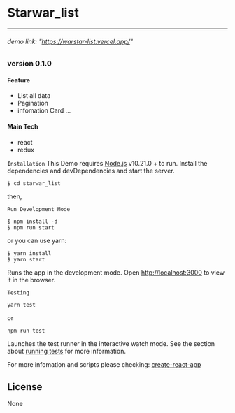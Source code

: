 # Starwar_list

---

###### demo link: "https://warstar-list.vercel.app/"

### version 0.1.0

#### Feature

- List all data
- Pagination
- infomation Card
...

#### Main Tech

- react
- redux

`Installation`
This Demo requires [Node.js](https://nodejs.org/) v10.21.0 + to run.
Install the dependencies and devDependencies and start the server.

```sh
$ cd starwar_list
```

then,

`Run Development Mode`

```
$ npm install -d
$ npm run start
```

or you can use yarn:

```
$ yarn install
$ yarn start
```

Runs the app in the development mode.
Open [http://localhost:3000](http://localhost:3000) to view it in the browser.

`Testing`

```
yarn test
```

or

```
npm run test
```

Launches the test runner in the interactive watch mode.
See the section about [running tests](https://facebook.github.io/create-react-app/docs/running-tests) for more information.

For more infomation and scripts please checking: [create-react-app](https://github.com/facebook/create-react-app)

## License

None
